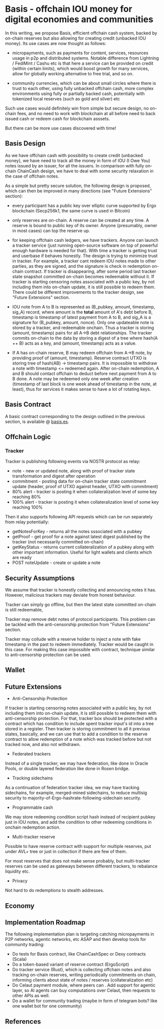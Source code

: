 # Basis - offchain IOU money for digital economies and communities

In this writing, we propose Basis, efficient offchain cash system, backed by on-chain reserves but also allowing for 
creating credit (unbacked IOU money). Its use cases are now thought as follows:

* micropayments, such as payments for content, services, resources usage in p2p and distributed systems. Notable 
difference from Lightning / FediMint / Cashu etc is that here a service can be provided on credit (within certain limits),
which would boost growth for many services, allow for globally working alternative to free trial, and so on. 

* community currencies, which can be about small circles where there is trust to each other, using fully unbacked offchain cash,
 more complex environments using fully or partially backed cash, potentially with tokenized local reserves (such as gold and silver) 
 etc

Such use cases would definitely win from simple but secure design, no on-chain fees, and no need to work with blockchain 
at all before need to back issued cash or redeem cash for blockchain asssets. 

But there can be more use cases discovered with time!

## Basis Design

As we have offchain cash with possibility to create credit (unbacked money), we have need to track all the money in form 
of IOU (I Owe You) notes issued by an issuer, for all the issuers. In comparison with fully on-chain ChainCash design,
we have to deal with some security relaxation in the case of offchain notes.

As a simple but pretty secure solution, the following design is proposed, which can then be improved in many directions 
(see "Future Extensions" section):

* every participant has a public key over elliptic curve supported by Ergo blockchain (Secp256k1, the same curve is used
 in Bitcoin)
* only reserves are on-chain. A reserve can be created at any time. A reserve is bound to public key of its owner. 
Anyone (presumably, owner in most cases) can top the reserve up.
* for keeping offchain cash ledgers, we have trackers. Anyone can launch a tracker service (just running open-source
 software on top of powerful enough hardware is needed for that). With time a tracker is getting trust and userbase if 
 behaves honestly. The design is trying to minimize trust in tracker. For example, a tracker cant redeem IOU notes made 
 to other parties, as they are signed, and the signature is check in redemption on-chain contract. If tracker is 
 disappearing, after some period last tracker state snapshot committed on-chain becomes redeemable without it. If tracker
  is starting censoring notes associated with a public key, by not including them into on-chain update, it is still
  possible to redeem them. There could be different improvements to the tracker design, see "Future Extensions" section.
* IOU note from A to B is represented as (B_pubkey, amount, timestamp, sig_A) record, where amount is the **total** amount of
 A's debt before B, timestamp is timestamp of latest payment from A to B, and sig_A is a signature for (B_pubkey, amount, 
 nonce). Only one updateable note is stored by a tracker, and redeemable onchain. Thus a tracker is storing 
 (amount, timestamp) pairs for all A->B debt relationships. The tracker commits on-chain to the data by storing a digest 
 of a tree where hash(A ++ B) acts as a key, and (amount, timestamp) acts as a value. 
 
* If A has on-chain reserve, B may redeem offchain from A->B note, by providing proof of (amount, timestamp). Reserve
 contract UTXO is storing tree of hash(AB) -> timestamp pairs. It is impossible to withdraw a note with timestamp <= 
redeemed again. After on-chain redemption, A and B should contact offchain to deduct before next payment from A to B done. 
A note may be redeemed only one week after creation (timestamp of last block is one week ahead of timestamp in the note,
 at least), thus for services it makes sense to have a lot of rotating keys.

## Basis Contract

A basic contract corresponding to the design outlined in the previous section, is available @ [basis.es](basis.es).

## Offchain Logic

### Tracker

Tracker is publishing following events via NOSTR protocol as relay:

* note - new or updated note, along with proof of tracker state transformation and digest after operation
* commitment - posting data for on-chain tracker state commitment update (header, proof of UTXO against header, UTXO with commitment)
* 80% alert - tracker is posting it when collateralization level of some key reaching 80% 
* 100% alert - tracker is posting it when collateralization level of some key reaching 100%

Then it also supports following API requests which can be run separately from relay potentially:

* getNotesForKey - returns all the notes sssociated with a pubkey
* getProof - get proof for a note against latest digest published by the tracker (not necessarily committed on-chain)
* getKeyStatus - returns current collateralization of a pubkey along with other important information. Useful for light
wallets and clients which are ready 
* POST noteUpdate - create or update a note

## Security Assumptions

We assume that tracker is honestly collecting and announcing notes it has. However, malicious trackers may deviate from
honest behaviour.

Tracker can simply go offline, but then the latest state committed on-chain is still redeemable,

Tracker may remove debt notes of protocol participants. This problem can be tackled with the anti-censorship protection
from "Future Extensions" section.

Tracker may collude with a reserve holder to inject a note with fake timestamp in the past to redeem immediately. 
Tracker would be caught in this case. For making this case impossible with contract, technique similar to anti-censorship 
protection can be used.

## Wallet

## Future Extensions

* Anti-Censorship Protection

If tracker is starting censoring notes associated with a public key, by not including them into on-chain update, it is still
possible to redeem them with anti-censorship protection. For that, tracker box should be protected with a contract which
has condition to include spent tracker input's id into a tree stored in a register. Then tracker is storing commitment to
all it previous states, basically, and we can use that to add a condition to the reserve contract to allow redemption of 
a note which was tracked before but not tracked now, and also not withdrawn. 

* Federated trackers

Instead of a single tracker, we may have federation, like done in Oracle Pools, or double layered federation like done
in Rosen bridge.

* Tracking sidechains

As a continuation of federation tracker idea, we may have tracking sidechains, for example, merged-mined sidechains, to
reduce multisig security to majority-of-Ergo-hashrate-following-sidechain security.

* Programmable cash

We may store redeeming condition script hash instead of recipient pubkey just in IOU notes, and add the condition to 
other redeeming conditions in onchain redemption action.

* Multi-tracker reserve

Possible to have reserve contract with support for multiple reserves, put under AVL+ tree or just in collection if there
 are few of them.

For most reserves that does not make sense probably, but multi-tracker reserves can be used as gateways between 
different trackers, to rebalance liquidity etc. 

* Privacy 

Not hard to do redemptions to stealth addresses. 

## Economy

## Implementation Roadmap

The following implementation plan is targeting catching micropayments in P2P networks, agentic networks, etc ASAP and then 
develop tools for community trading:

* Do tests for Basis contract, like ChainCashSpec or Dexy contracts (Scala)
* Do a token-based variant of reserve contract (ErgoScript)
* Do tracker service (Rust), which is collecting offchain notes and also tracking on-chain reserves, writing 
periodically commitments on chain, informing clients about state of notes / reserves (collateralization etc)
* Do Celaut payment module, where peers can . Add support for agentic layer, so AI agents can buy computations 
over Celaut, then requests to other APIs as well.
* Do a wallet for community trading (maybe in form of telegram bots? like one wallet bot for one community)


## References
